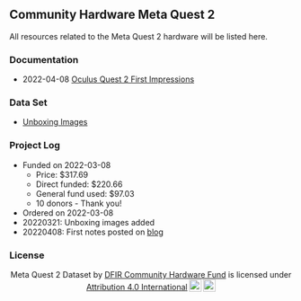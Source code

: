 ## Community Hardware Meta Quest 2

All resources related to the Meta Quest 2 hardware will be listed here.

### Documentation

* 2022-04-08 [Oculus Quest 2 First Impressions](https://dfir.science/2022/04/Oculus-Quest-2-First-Impressions-and-Research-Notes)

### Data Set

* [Unboxing Images](https://github.com/DFIRScience/DFIRCommunityHardwareFund/tree/main/MetaQuest2/images/unboxing)

### Project Log

* Funded on 2022-03-08
  * Price: $317.69
  * Direct funded: $220.66
  * General fund used: $97.03
  * 10 donors - Thank you!
* Ordered on 2022-03-08
* 20220321: Unboxing images added
* 20220408: First notes posted on [blog](https://dfir.science/2022/04/Oculus-Quest-2-First-Impressions-and-Research-Notes)

### License

<center><p xmlns:cc="http://creativecommons.org/ns#" xmlns:dct="http://purl.org/dc/terms/"><span property="dct:title">Meta Quest 2 Dataset</span> by <a rel="cc:attributionURL dct:creator" property="cc:attributionName" href="https://github.com/DFIRScience/DFIRCommunityHardwareFund">DFIR Community Hardware Fund</a> is licensed under <a href="http://creativecommons.org/licenses/by/4.0/?ref=chooser-v1" target="_blank" rel="license noopener noreferrer" style="display:inline-block;">Attribution 4.0 International<img style="height:22px!important;margin-left:3px;vertical-align:text-bottom;" src="https://mirrors.creativecommons.org/presskit/icons/cc.svg?ref=chooser-v1"><img style="height:22px!important;margin-left:3px;vertical-align:text-bottom;" src="https://mirrors.creativecommons.org/presskit/icons/by.svg?ref=chooser-v1"></a></p></center>
